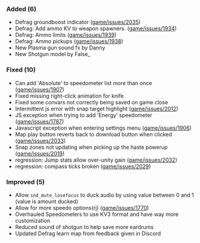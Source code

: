 

### Added (6)

- Defrag groundboost indicator ([game/issues/2035](https://github.com/momentum-mod/game/issues/2035))
- Defrag: Add ammo KV to weapon spawners. ([game/issues/1934](https://github.com/momentum-mod/game/issues/1934))
- Defrag: Ammo limits ([game/issues/1939](https://github.com/momentum-mod/game/issues/1939))
- Defrag: Ammo pickups ([game/issues/1938](https://github.com/momentum-mod/game/issues/1938))
- New Plasma gun sound fx by Danny
- New Shotgun model by False_


### Fixed (10)

- Can add 'Absolute' to speedometer list more than once ([game/issues/1907](https://github.com/momentum-mod/game/issues/1907))
- Fixed missing right-click animation for knife
- Fixed some convars not correctly being saved on game close
- Intermittent js error with snap target highlight ([game/issues/2012](https://github.com/momentum-mod/game/issues/2012))
- JS exception when trying to add 'Energy' speedometer ([game/issues/1787](https://github.com/momentum-mod/game/issues/1787))
- Javascript exception when entering settings menu  ([game/issues/1906](https://github.com/momentum-mod/game/issues/1906))
- Map play button reverts back to download button when clicked ([game/issues/2033](https://github.com/momentum-mod/game/issues/2033))
- Snap zones not updating when picking up the haste powerup ([game/issues/2019](https://github.com/momentum-mod/game/issues/2019))
- regression: Jump stats allow over-unity gain ([game/issues/2032](https://github.com/momentum-mod/game/issues/2032))
- regression: compass ticks broken ([game/issues/2029](https://github.com/momentum-mod/game/issues/2029))


### Improved (5)

- Allow `snd_mute_losefocus` to duck audio by using value between 0 and 1 (value is amount ducked)
- Allow for more speedo options(rj) ([game/issues/1770](https://github.com/momentum-mod/game/issues/1770))
- Overhauled Speedometers to use KV3 format and have way more customization
- Reduced sound of shotgun to help save more eardrums
- Updated Defrag learn map from feedback given in Discord
